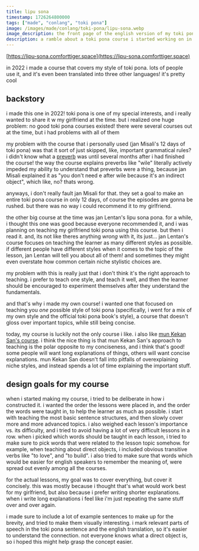 ```yaml
---
title: lipu sona
timestamp: 1726264800000
tags: ["made", "conlang", "toki pona"]
image: /images/made/conlang/toki-pona/lipu-sona.webp
image_description: the front page of the english version of my toki pona course. lessons are listed on the left, and on the right there's links to translations and other resources
description: a ramble about a toki pona course i started working on in 2022
---
```


[https://lipu-sona.comforttiger.space](https://lipu-sona.comforttiger.space)

in 2022 i made a course that covers my style of toki pona. lots of people use it, and it's even been translated into three other languages! it's pretty cool

## backstory
i made this one in 2022! toki pona is one of my special interests, and i really wanted to share it w my girlfriend at the time. but i realized one huge problem: no good toki pona courses existed! there were several courses out at the time, but i had problems with all of them

my problem with the course that i personally used (jan Misali's 12 days of toki pona) was that it sort of just skipped, like, important grammatical rules? i didn't know what a [preverb](https://lipu-sona.comforttiger.space/en/preverbs) was until several months after i had finished the course! the way the course explains preverbs like "wile" literally actively impeded my ability to understand that preverbs were a thing, because jan Misali explained it as "you don't need e after wile because it's an indirect object", which like, no? thats wrong.

anyways, i don't really fault jan Misali for that. they set a goal to make an entire toki pona course in only 12 days, of course the episodes are gonna be rushed. but there was no way i could recommend it to my girlfriend.

the other big course at the time was jan Lentan's lipu sona pona. for a while, i thought this one was good because everyone recommended it, and i was planning on teaching my girlfriend toki pona using this course. but then i read it. and, its not like theres anything *wrong* with it, its just... jan Lentan's course focuses on teaching the learner as many different styles as possible. if different people have different styles when it comes to the topic of the lesson, jan Lentan will tell you about all of them! and sometimes they might even overstate how common certain niche stylistic choices are.

my problem with this is really just that i don't think it's the right approach to teaching. i prefer to teach one style, and teach it well, and then the learner should be encouraged to experiment themselves after they understand the fundamentals.

and that's why i made my own course! i wanted one that focused on teaching you *one* possible style of toki pona (specifically, i went for a mix of my own style and the official toki pona book's style), a course that doesn't gloss over important topics, while still being concise.

today, my course is luckily not the only course i like. i also like [mun Kekan San's course](https://mun.la/sona/). i think the nice thing is that mun Kekan San's approach to teaching is the polar opposite to my conciseness, and i think that's good! some people will want long explanations of things, others will want concise explanations. mun Kekan San doesn't fall into pitfalls of overexplaining niche styles, and instead spends a lot of time explaining the important stuff.

## design goals for my course
when i started making my course, i tried to be deliberate in how i constructed it. i wanted the order the lessons were placed in, and the order the words were taught in, to help the learner as much as possible. i start with teaching the most basic sentence structures, and then slowly cover more and more advanced topics. i also weighed each lesson's importance vs. its difficulty, and i tried to avoid having a lot of very difficult lessons in a row. when i picked which words should be taught in each lesson, i tried to make sure to pick words that were related to the lesson topic somehow. for example, when teaching about direct objects, i included obvious transitive verbs like "to love", and "to build". i also tried to make sure that words which would be easier for english speakers to remember the meaning of, were spread out evenly among all the courses.

for the actual lessons, my goal was to cover everything, but cover it concisely. this was mostly because i thought that's what would work best for my girlfriend, but also because i prefer writing shorter explanations. when i write long explanations i feel like i'm just repeating the same stuff over and over again.

i made sure to include a lot of example sentences to make up for the brevity, and tried to make them visually interesting. i mark relevant parts of speech in the toki pona sentence and the english translation, so it's easier to understand the connection. not everyone knows what a direct object is, so i hoped this might help grasp the concept easier.
